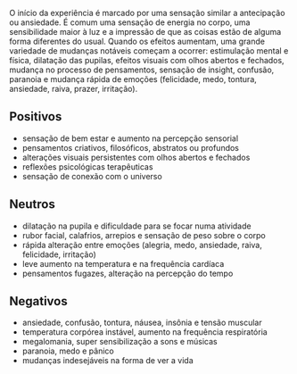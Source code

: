 O início da experiência é marcado por uma sensação similar a antecipação ou ansiedade. É comum uma sensação de energia no corpo, uma sensibilidade maior à luz e a impressão de que as coisas estão de alguma forma diferentes do usual. Quando os efeitos aumentam, uma grande variedade de mudanças notáveis começam a ocorrer: estimulação mental e física, dilatação das pupilas, efeitos visuais com olhos abertos e fechados, mudança no processo de pensamentos, sensação de insight, confusão, paranoia e mudança rápida de emoções (felicidade, medo, tontura, ansiedade, raiva, prazer, irritação).

## Positivos

- sensação de bem estar e aumento na percepção sensorial
- pensamentos criativos, filosóficos, abstratos ou profundos
- alterações visuais persistentes com olhos abertos e fechados
- reflexões psicológicas terapêuticas
- sensação de conexão com o universo

## Neutros

- dilatação na pupila e dificuldade para se focar numa atividade
- rubor facial, calafrios, arrepios e sensação de peso sobre o corpo
- rápida alteração entre emoções (alegria, medo, ansiedade, raiva, felicidade, irritação)
- leve aumento na temperatura e na frequência cardíaca
- pensamentos fugazes, alteração na percepção do tempo

## Negativos

- ansiedade, confusão, tontura, náusea, insônia e tensão muscular
- temperatura corpórea instável, aumento na frequência respiratória
- megalomania, super sensibilização a sons e músicas
- paranoia, medo e pânico
- mudanças indesejáveis na forma de ver a vida